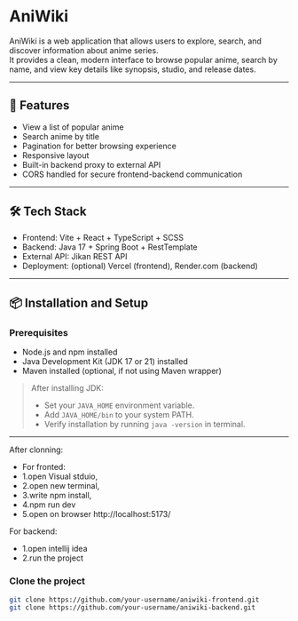 # AniWiki

AniWiki is a web application that allows users to explore, search, and discover information about anime series.  
It provides a clean, modern interface to browse popular anime, search by name, and view key details like synopsis, studio, and release dates.

---

## 🚀 Features

- View a list of popular anime
- Search anime by title
- Pagination for better browsing experience
- Responsive layout
- Built-in backend proxy to external API
- CORS handled for secure frontend-backend communication

---

## 🛠 Tech Stack

- Frontend: Vite + React + TypeScript + SCSS
- Backend: Java 17 + Spring Boot + RestTemplate
- External API: Jikan REST API
- Deployment: (optional) Vercel (frontend), Render.com (backend)

---

## 📦 Installation and Setup

### Prerequisites

- Node.js and npm installed
- Java Development Kit (JDK 17 or 21) installed
- Maven installed (optional, if not using Maven wrapper)

> After installing JDK:
> - Set your `JAVA_HOME` environment variable.
> - Add `JAVA_HOME/bin` to your system PATH.
> - Verify installation by running `java -version` in terminal.

---
After clonning:
 - For fronted:
 - 1.open Visual stduio,
 - 2.open new terminal,
 - 3.write npm install,
 - 4.npm run dev
 - 5.open on browser http://localhost:5173/

For backend:
 - 1.open intellij idea
 - 2.run the project

### Clone the project

```bash
git clone https://github.com/your-username/aniwiki-frontend.git
git clone https://github.com/your-username/aniwiki-backend.git
